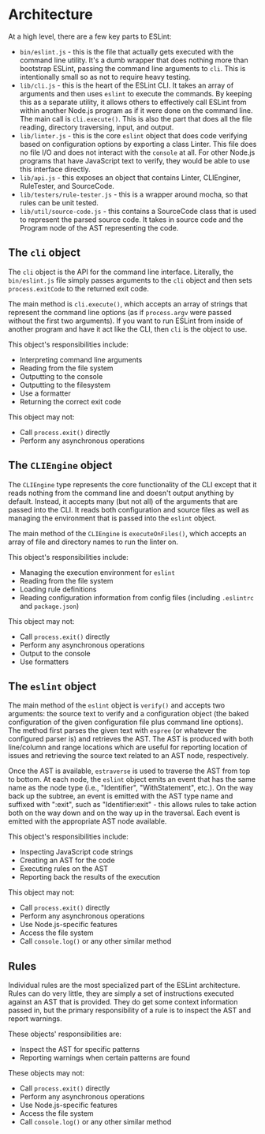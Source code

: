 # Architecture

At a high level, there are a few key parts to ESLint:

* `bin/eslint.js` - this is the file that actually gets executed with the command line utility. It's a dumb wrapper that does nothing more than bootstrap ESLint, passing the command line arguments to `cli`. This is intentionally small so as not to require heavy testing.
* `lib/cli.js` - this is the heart of the ESLint CLI. It takes an array of arguments and then uses `eslint` to execute the commands. By keeping this as a separate utility, it allows others to effectively call ESLint from within another Node.js program as if it were done on the command line. The main call is `cli.execute()`. This is also the part that does all the file reading, directory traversing, input, and output.
* `lib/linter.js` - this is the core `eslint` object that does code verifying based on configuration options by exporting a class Linter. This file does no file I/O and does not interact with the `console` at all. For other Node.js programs that have JavaScript text to verify, they would be able to use this interface directly.
* `lib/api.js` - this exposes an object that contains Linter, CLIEnginer, RuleTester, and SourceCode.
* `lib/testers/rule-tester.js` - this is a wrapper around mocha, so that rules can be unit tested.
* `lib/util/source-code.js` - this contains a SourceCode class that is used to represent the parsed source code. It takes in source code and the Program node of the AST representing the code.

## The `cli` object

The `cli` object is the API for the command line interface. Literally, the `bin/eslint.js` file simply passes arguments to the `cli` object and then sets `process.exitCode` to the returned exit code.

The main method is `cli.execute()`, which accepts an array of strings that represent the command line options (as if `process.argv` were passed without the first two arguments). If you want to run ESLint from inside of another program and have it act like the CLI, then `cli` is the object to use.

This object's responsibilities include:

* Interpreting command line arguments
* Reading from the file system
* Outputting to the console
* Outputting to the filesystem
* Use a formatter
* Returning the correct exit code

This object may not:

* Call `process.exit()` directly
* Perform any asynchronous operations

## The `CLIEngine` object

The `CLIEngine` type represents the core functionality of the CLI except that it reads nothing from the command line and doesn't output anything by default. Instead, it accepts many (but not all) of the arguments that are passed into the CLI. It reads both configuration and source files as well as managing the environment that is passed into the `eslint` object.

The main method of the `CLIEngine` is `executeOnFiles()`, which accepts an array of file and directory names to run the linter on.

This object's responsibilities include:

* Managing the execution environment for `eslint`
* Reading from the file system
* Loading rule definitions
* Reading configuration information from config files (including `.eslintrc` and `package.json`)

This object may not:

* Call `process.exit()` directly
* Perform any asynchronous operations
* Output to the console
* Use formatters

## The `eslint` object

The main method of the `eslint` object is `verify()` and accepts two arguments: the source text to verify and a configuration object (the baked configuration of the given configuration file plus command line options). The method first parses the given text with `espree` (or whatever the configured parser is) and retrieves the AST. The AST is produced with both line/column and range locations which are useful for reporting location of issues and retrieving the source text related to an AST node, respectively.

Once the AST is available, `estraverse` is used to traverse the AST from top to bottom. At each node, the `eslint` object emits an event that has the same name as the node type (i.e., "Identifier", "WithStatement", etc.). On the way back up the subtree, an event is emitted with the AST type name and suffixed with ":exit", such as "Identifier:exit" - this allows rules to take action both on the way down and on the way up in the traversal. Each event is emitted with the appropriate AST node available.

This object's responsibilities include:

* Inspecting JavaScript code strings
* Creating an AST for the code
* Executing rules on the AST
* Reporting back the results of the execution

This object may not:

* Call `process.exit()` directly
* Perform any asynchronous operations
* Use Node.js-specific features
* Access the file system
* Call `console.log()` or any other similar method

## Rules

Individual rules are the most specialized part of the ESLint architecture. Rules can do very little, they are simply a set of instructions executed against an AST that is provided. They do get some context information passed in, but the primary responsibility of a rule is to inspect the AST and report warnings.

These objects' responsibilities are:

* Inspect the AST for specific patterns
* Reporting warnings when certain patterns are found

These objects may not:

* Call `process.exit()` directly
* Perform any asynchronous operations
* Use Node.js-specific features
* Access the file system
* Call `console.log()` or any other similar method
